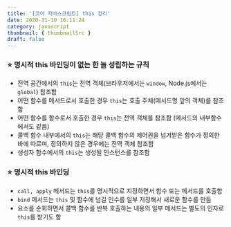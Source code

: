 ```yaml
---
title: '[코어 자바스크립트] this 정리'
date: 2020-11-10 16:11:24
category: javascript
thumbnail: { thumbnailSrc }
draft: false
---
```


### ⭐️ 명시적 this 바인딩이 없는 한 늘 성립하는 규칙

- 전역 공간에서의 `this`는 전역 객체(브라우저에서는 `window`, Node.js에서는 `global`) 참조함
- 어떤 함수를 메서드로서 호출한 경우 `this`는 호출 주체(메서드명 앞의 객체)를 참조함
- 어떤 함수를 함수로서 호출한 경우 `this`는 전역 객체를 참조함 (메서드의 내부함수에서도 같음)
- 콜백 함수 내부에서의 `this`는 해당 콜백 함수의 제어권을 넘겨받은 함수가 정의한 바에 따르며, 정의하지 않은 경우에는 전역 객체 참조함
- 생성자 함수에서의 `this`는 생성될 인스턴스를 참조함

### ⭐️ 명시적 this 바인딩

- `call, apply` 메서드는 `this`를 명시적으로 지정하면서 함수 또는 메서드를 호출함
- `bind` 메서드는 `this` 및 함수에 넘길 인수를 일부 지정해서 새로운 함수를 만듬
- 요소를 순회하면서 콜백 함수를 반복 호출하는 내용의 일부 메서드는 별도의 인자로 `this`를 받기도 함

